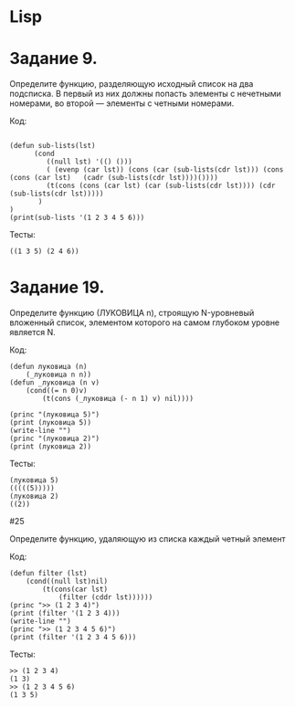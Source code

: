 # Lisp
# Задание 9. 
 Определите функцию, разделяющую исходный список на два подсписка. В
первый из них должны попасть элементы с нечетными номерами, во второй —
элементы с четными номерами.

Код:
``` 

(defun sub-lists(lst)
      (cond
         ((null lst) '(() ()))
         ( (evenp (car lst)) (cons (car (sub-lists(cdr lst))) (cons (cons (car lst)   (cadr (sub-lists(cdr lst))))())))
         (t(cons (cons (car lst) (car (sub-lists(cdr lst)))) (cdr (sub-lists(cdr lst)))))
       )
)
(print(sub-lists '(1 2 3 4 5 6)))
``` 

Тесты:
``` 
((1 3 5) (2 4 6)) 
``` 

# Задание 19.

Определите функцию (ЛУКОВИЦА n), строящую N-уровневый вложенный список, элементом которого на самом глубоком уровне является N.

Код:
``` 
(defun луковица (n)
    (_луковица n n))
(defun _луковица (n v)
    (cond((= n 0)v)
        (t(cons (_луковица (- n 1) v) nil))))

(princ "(луковица 5)")
(print (луковица 5))
(write-line "")
(princ "(луковица 2)")
(print (луковица 2))
``` 

Тесты:
``` 
(луковица 5)
(((((5))))) 
(луковица 2)
((2)) 
``` 

#25 

Определите функцию, удаляющую из списка каждый четный элемент

Код:
``` 
(defun filter (lst)
    (cond((null lst)nil)
        (t(cons(car lst)
            (filter (cddr lst))))))
(princ ">> (1 2 3 4)")
(print (filter '(1 2 3 4)))
(write-line "")
(princ ">> (1 2 3 4 5 6)")
(print (filter '(1 2 3 4 5 6)))
``` 

Тесты: 
``` 
>> (1 2 3 4)
(1 3) 
>> (1 2 3 4 5 6)
(1 3 5) 
``` 







